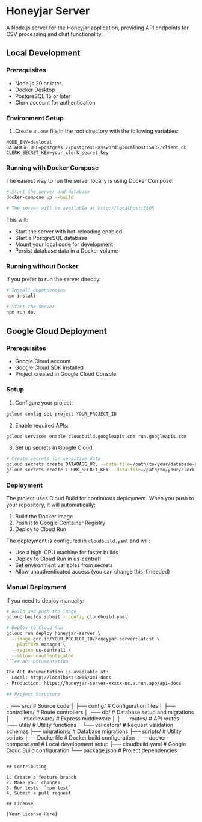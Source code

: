 # Honeyjar Server

A Node.js server for the Honeyjar application, providing API endpoints for CSV processing and chat functionality.

## Local Development

### Prerequisites

- Node.js 20 or later
- Docker Desktop
- PostgreSQL 15 or later
- Clerk account for authentication

### Environment Setup

1. Create a `.env` file in the root directory with the following variables:
```env
NODE_ENV=devlocal
DATABASE_URL=postgres://postgres:Password1@localhost:5432/client_db
CLERK_SECRET_KEY=your_clerk_secret_key
```

### Running with Docker Compose

The easiest way to run the server locally is using Docker Compose:

```bash
# Start the server and database
docker-compose up --build

# The server will be available at http://localhost:3005
```

This will:
- Start the server with hot-reloading enabled
- Start a PostgreSQL database
- Mount your local code for development
- Persist database data in a Docker volume

### Running without Docker

If you prefer to run the server directly:

```bash
# Install dependencies
npm install

# Start the server
npm run dev
```

## Google Cloud Deployment

### Prerequisites

- Google Cloud account
- Google Cloud SDK installed
- Project created in Google Cloud Console

### Setup

1. Configure your project:
```bash
gcloud config set project YOUR_PROJECT_ID
```

2. Enable required APIs:
```bash
gcloud services enable cloudbuild.googleapis.com run.googleapis.com
```

3. Set up secrets in Google Cloud:
```bash
# Create secrets for sensitive data
gcloud secrets create DATABASE_URL --data-file=/path/to/your/database-url
gcloud secrets create CLERK_SECRET_KEY --data-file=/path/to/your/clerk-key
```

### Deployment

The project uses Cloud Build for continuous deployment. When you push to your repository, it will automatically:

1. Build the Docker image
2. Push it to Google Container Registry
3. Deploy to Cloud Run

The deployment is configured in `cloudbuild.yaml` and will:
- Use a high-CPU machine for faster builds
- Deploy to Cloud Run in us-central1
- Set environment variables from secrets
- Allow unauthenticated access (you can change this if needed)

### Manual Deployment

If you need to deploy manually:

```bash
# Build and push the image
gcloud builds submit --config cloudbuild.yaml

# Deploy to Cloud Run
gcloud run deploy honeyjar-server \
  --image gcr.io/YOUR_PROJECT_ID/honeyjar-server:latest \
  --platform managed \
  --region us-central1 \
  --allow-unauthenticated
```## API Documentation

The API documentation is available at:
- Local: http://localhost:3005/api-docs
- Production: https://honeyjar-server-xxxxx-uc.a.run.app/api-docs

## Project Structure

```
.
├── src/                    # Source code
│   ├── config/            # Configuration files
│   ├── controllers/       # Route controllers
│   ├── db/               # Database setup and migrations
│   ├── middleware/       # Express middleware
│   ├── routes/          # API routes
│   ├── utils/           # Utility functions
│   └── validators/      # Request validation schemas
├── migrations/           # Database migrations
├── scripts/             # Utility scripts
├── Dockerfile          # Docker build configuration
├── docker-compose.yml  # Local development setup
├── cloudbuild.yaml     # Google Cloud Build configuration
└── package.json        # Project dependencies
```

## Contributing

1. Create a feature branch
2. Make your changes
3. Run tests: `npm test`
4. Submit a pull request

## License

[Your License Here] 

